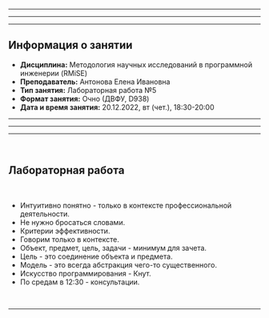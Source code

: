 ___
___
___
## Информация о занятии
- __Дисциплина:__ Методология научных исследований в программной инженерии (RMiSE)
- __Преподаватель:__ Антонова Елена Ивановна
- __Тип занятия:__ Лабораторная работа №5
- __Формат занятия:__ Очно (ДВФУ, D938)
- __Дата и время занятия:__ 20.12.2022, вт (чет.), 18:30-20:00
___
___
___

&nbsp;

## Лабораторная работа

&nbsp;

- Интуитивно понятно - только в контексте профессиональной деятельности.
- Не нужно бросаться словами.
- Критерии эффективности.
- Говорим только в контексте.
- Объект, предмет, цель, задачи - минимум для зачета.
- Цель - это соединение объекта и предмета.
- Модель - это всегда абстракция чего-то существенного.
- Искусство программирования - Кнут.
- По средам в 12:30 - консультации.

&nbsp;

___